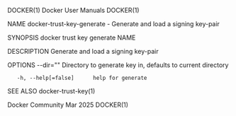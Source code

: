 DOCKER(1)							      Docker User Manuals							     DOCKER(1)

NAME
       docker-trust-key-generate - Generate and load a signing key-pair

SYNOPSIS
       docker trust key generate NAME

DESCRIPTION
       Generate and load a signing key-pair

OPTIONS
       --dir=""	     Directory to generate key in, defaults to current directory

       -h, --help[=false]      help for generate

SEE ALSO
       docker-trust-key(1)

Docker Community							   Mar 2025								     DOCKER(1)
